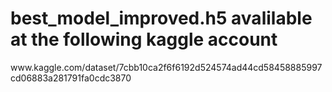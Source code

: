 <h1>best_model_improved.h5 avalilable at the following kaggle account</h1>
www.kaggle.com/dataset/7cbb10ca2f6f6192d524574ad44cd58458885997cd06883a281791fa0cdc3870

